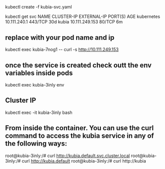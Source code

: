 ## 
kubectl create -f kubia-svc.yaml

 kubectl get svc
 NAME         CLUSTER-IP       EXTERNAL-IP   PORT(S)   AGE
kubernetes   10.111.240.1     <none>        443/TCP   30d
kubia        10.111.249.153   <none>        80/TCP    6m    

## replace with your pod name and ip
 kubectl exec kubia-7nog1 -- curl -s http://10.111.249.153
 
## once the service is created check outt the env variables inside pods
 kubectl exec kubia-3inly env
 
 ## Cluster IP
 kubectl exec -it kubia-3inly bash

 ## From  inside the container. You can use the curl command to access the kubia service in any of the following ways:
root@kubia-3inly:/# curl http://kubia.default.svc.cluster.local
root@kubia-3inly:/# curl http://kubia.default
root@kubia-3inly:/# curl http://kubia
